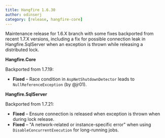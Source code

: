 ```yaml
---
title: Hangfire 1.6.30
author: odinserj
category: [release, hangfire-core]
---
```


Maintenance release for 1.6.X branch with some fixes backported from recent 1.7.X versions, including a fix for possible connection leak in Hangfire.SqlServer when an exception is thrown while releasing a distributed lock.

**Hangfire.Core**

Backported from 1.7.19:
* **Fixed** – Race condition in `AspNetShutdownDetector` leads to `NullReferenceException` (by @jr01).

**Hangfire.SqlServer**

Backported from 1.7.21:
* **Fixed** – Ensure connection is released when exception is thrown when during lock release.
* **Fixed** – "A network-related or instance-specific error" when using `DisableConcurrentExecution` for long-running jobs.

